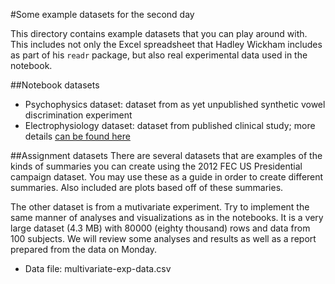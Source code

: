 #Some example datasets for the second day

This directory contains example datasets that you can play around with. This includes not only the Excel spreadsheet that Hadley Wickham includes as part of his `readr` package, but also real experimental data used in the notebook.  

##Notebook datasets
- Psychophysics dataset: dataset from as yet unpublished synthetic vowel discrimination experiment  
- Electrophysiology dataset: dataset from published clinical study; more details [can be found here](http://julian3rd.github.io/chromosomal-mutations-auditory-latency/)  

##Assignment datasets
There are several datasets that are examples of the kinds of summaries you can create using the 2012 FEC US Presidential campaign dataset. You may use these as a guide in order to create different summaries. Also included are plots based off of these summaries.  

The other dataset is from a mutivariate experiment. Try to implement the same manner of analyses and visualizations as in the notebooks. It is a very large dataset (4.3 MB) with 80000 (eighty thousand) rows and data from 100 subjects.  We will review some analyses and results as well as a report prepared from the data on Monday.  

- Data file: multivariate-exp-data.csv
